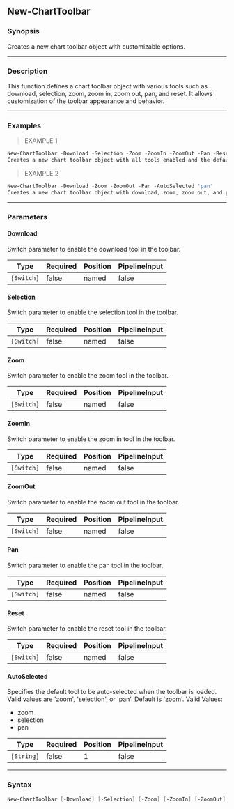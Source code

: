 New-ChartToolbar
----------------

### Synopsis
Creates a new chart toolbar object with customizable options.

---

### Description

This function defines a chart toolbar object with various tools such as download, selection, zoom, zoom in, zoom out, pan, and reset. It allows customization of the toolbar appearance and behavior.

---

### Examples
> EXAMPLE 1

```PowerShell
New-ChartToolbar -Download -Selection -Zoom -ZoomIn -ZoomOut -Pan -Reset -AutoSelected 'zoom'
Creates a new chart toolbar object with all tools enabled and the default tool set to zoom.
```
> EXAMPLE 2

```PowerShell
New-ChartToolbar -Download -Zoom -ZoomOut -Pan -AutoSelected 'pan'
Creates a new chart toolbar object with download, zoom, zoom out, and pan tools enabled, and the default tool set to pan.
```

---

### Parameters
#### **Download**
Switch parameter to enable the download tool in the toolbar.

|Type      |Required|Position|PipelineInput|
|----------|--------|--------|-------------|
|`[Switch]`|false   |named   |false        |

#### **Selection**
Switch parameter to enable the selection tool in the toolbar.

|Type      |Required|Position|PipelineInput|
|----------|--------|--------|-------------|
|`[Switch]`|false   |named   |false        |

#### **Zoom**
Switch parameter to enable the zoom tool in the toolbar.

|Type      |Required|Position|PipelineInput|
|----------|--------|--------|-------------|
|`[Switch]`|false   |named   |false        |

#### **ZoomIn**
Switch parameter to enable the zoom in tool in the toolbar.

|Type      |Required|Position|PipelineInput|
|----------|--------|--------|-------------|
|`[Switch]`|false   |named   |false        |

#### **ZoomOut**
Switch parameter to enable the zoom out tool in the toolbar.

|Type      |Required|Position|PipelineInput|
|----------|--------|--------|-------------|
|`[Switch]`|false   |named   |false        |

#### **Pan**
Switch parameter to enable the pan tool in the toolbar.

|Type      |Required|Position|PipelineInput|
|----------|--------|--------|-------------|
|`[Switch]`|false   |named   |false        |

#### **Reset**
Switch parameter to enable the reset tool in the toolbar.

|Type      |Required|Position|PipelineInput|
|----------|--------|--------|-------------|
|`[Switch]`|false   |named   |false        |

#### **AutoSelected**
Specifies the default tool to be auto-selected when the toolbar is loaded. Valid values are 'zoom', 'selection', or 'pan'. Default is 'zoom'.
Valid Values:

* zoom
* selection
* pan

|Type      |Required|Position|PipelineInput|
|----------|--------|--------|-------------|
|`[String]`|false   |1       |false        |

---

### Syntax
```PowerShell
New-ChartToolbar [-Download] [-Selection] [-Zoom] [-ZoomIn] [-ZoomOut] [-Pan] [-Reset] [[-AutoSelected] <String>] [<CommonParameters>]
```
